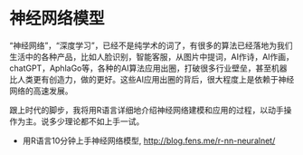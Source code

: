 # 神经网络模型

“神经网络”，“深度学习”，已经不是纯学术的词了，有很多的算法已经落地为我们生活中的各种产品，比如人脸识别，智能客服，从图片中提词，AI作诗，AI作画，chatGPT，AphlaGo等，各种的AI算法应用出圈，打破很多行业壁垒，甚至机器比人类更有创造力，做的更好。这些AI应用出圈的背后，很大程度上是依赖于神经网络的高速发展。

跟上时代的脚步，我将用R语言详细地介绍神经网络建模和应用的过程，以动手操作为主。说多少理论都不如上手一试。

+ 用R语言10分钟上手神经网络模型,  <http://blog.fens.me/r-nn-neuralnet/>

